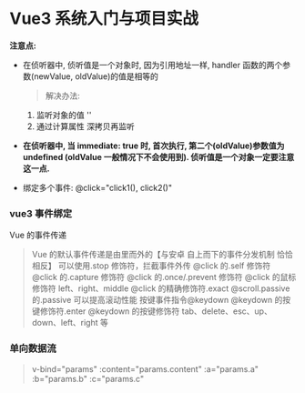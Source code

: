 # Vue3 系统入门与项目实战

**注意点:**

- 在侦听器中, 侦听值是一个对象时, 因为引用地址一样, handler 函数的两个参数(newValue, oldValue)的值是相等的
  > 解决办法:
  1. 监听对象的值 ''
  2. 通过计算属性 深拷贝再监听
- **在侦听器中, 当 immediate: true 时, 首次执行, 第二个(oldValue)参数值为 undefined (oldValue 一般情况下不会使用到). 侦听值是一个对象一定要注意这一点.**

- 绑定多个事件: @click="click1(), click2()"

### vue3 事件绑定

Vue 的事件传递

> Vue 的默认事件传递是由里而外的【与安卓 自上而下的事件分发机制 恰恰相反】
> 可以使用.stop 修饰符，拦截事件外传
> @click 的.self 修饰符
> @click 的.capture 修饰符
> @click 的.once/.prevent 修饰符
> @click 的鼠标修饰符 left、right、middle
> @click 的精确修饰符.exact
> @scroll.passive 的.passive 可以提高滚动性能
> 按键事件指令@keydown
> @keydown 的按键修饰符.enter
> @keydown 的按键修饰符 tab、delete、esc、up、down、left、right 等

### 单向数据流

> v-bind="params"
> :content="params.content" :a="params.a" :b="params.b" :c="params.c"
